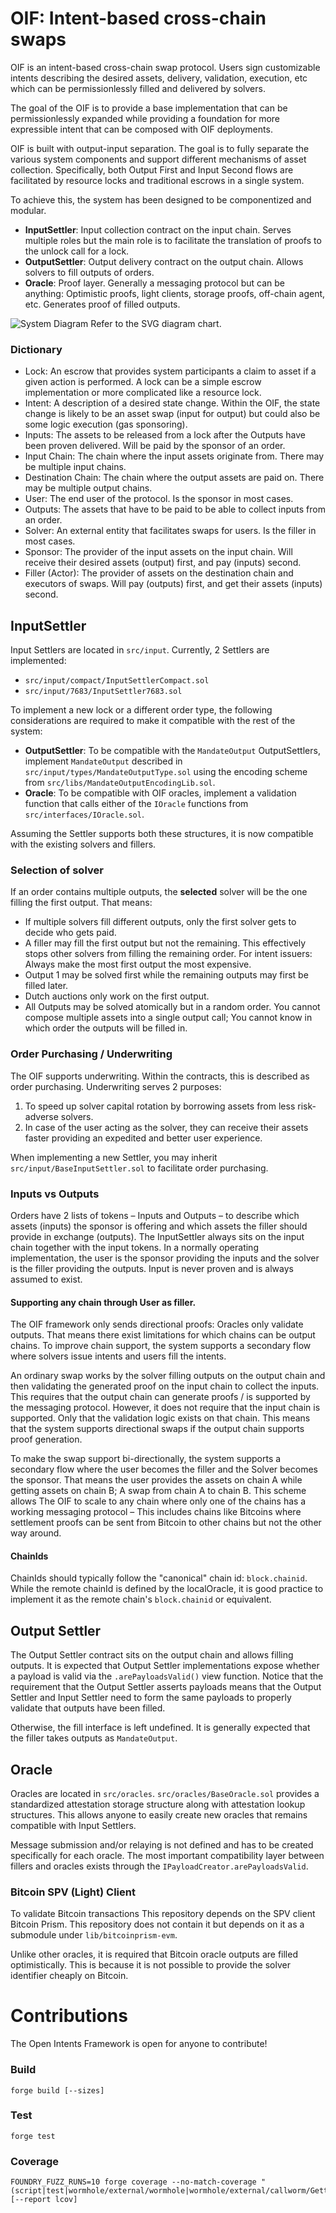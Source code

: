 # OIF: Intent-based cross-chain swaps

OIF is an intent-based cross-chain swap protocol. Users sign customizable intents describing the desired assets, delivery, validation, execution, etc which can be permissionlessly filled and delivered by solvers.

The goal of the OIF is to provide a base implementation that can be permissionlessly expanded while providing a foundation for more expressible intent that can be composed with OIF deployments.


OIF is built with output-input separation. The goal is to fully separate the various system components and support different mechanisms of asset collection. Specifically, both Output First and Input Second flows are facilitated by resource locks and traditional escrows in a single system. 

To achieve this, the system has been designed to be componentized and modular.
- **InputSettler**: Input collection contract on the input chain. Serves multiple roles but the main role is to facilitate the translation of proofs to the unlock call for a lock.
- **OutputSettler**: Output delivery contract on the output chain. Allows solvers to fill outputs of orders.
- **Oracle**: Proof layer. Generally a messaging protocol but can be anything: Optimistic proofs, light clients, storage proofs, off-chain agent, etc. Generates proof of filled outputs.


![System Diagram](./high-level-0.svg)
Refer to the SVG diagram chart.

### Dictionary 

- Lock: An escrow that provides system participants a claim to asset if a given action is performed. A lock can be a simple escrow implementation or more complicated like a resource lock.
- Intent: A description of a desired state change. Within the OIF, the state change is likely to be an asset swap (input for output) but could also be some logic execution (gas sponsoring).
- Inputs: The assets to be released from a lock after the Outputs have been proven delivered. Will be paid by the sponsor of an order.
- Input Chain: The chain where the input assets originate from. There may be multiple input chains.
- Destination Chain: The chain where the output assets are paid on. There may be multiple output chains.
- User: The end user of the protocol. Is the sponsor in most cases.
- Outputs: The assets that have to be paid to be able to collect inputs from an order. 
- Solver: An external entity that facilitates swaps for users. Is the filler in most cases.
- Sponsor: The provider of the input assets on the input chain. Will receive their desired assets (output) first, and pay (inputs) second.
- Filler (Actor): The provider of assets on the destination chain and executors of swaps. Will pay (outputs) first, and get their assets (inputs) second.

## InputSettler

Input Settlers are located in `src/input`. Currently, 2 Settlers are implemented:
- `src/input/compact/InputSettlerCompact.sol`
- `src/input/7683/InputSettler7683.sol`

To implement a new lock or a different order type, the following considerations are required to make it compatible with the rest of the system:
- **OutputSettler**: To be compatible with the `MandateOutput` OutputSettlers, implement `MandateOutput` described in `src/input/types/MandateOutputType.sol` using the encoding scheme from `src/libs/MandateOutputEncodingLib.sol`.
- **Oracle**: To be compatible with OIF oracles, implement a validation function that calls either of the `IOracle` functions from `src/interfaces/IOracle.sol`.

Assuming the Settler supports both these structures, it is now compatible with the existing solvers and fillers.

### Selection of solver

If an order contains multiple outputs, the **selected** solver will be the one filling the first output. That means:
- If multiple solvers fill different outputs, only the first solver gets to decide who gets paid.
- A filler may fill the first output but not the remaining. This effectively stops other solvers from filling the remaining order. For intent issuers: Always make the most first output the most expensive.
- Output 1 may be solved first while the remaining outputs may first be filled later.
- Dutch auctions only work on the first output.
- All Outputs may be solved atomically but in a random order. You cannot compose multiple assets into a single output call; You cannot know in which order the outputs will be filled in.

###  Order Purchasing / Underwriting

The OIF supports underwriting. Within the contracts, this is described as order purchasing. Underwriting serves 2 purposes:
1. To speed up solver capital rotation by borrowing assets from less risk-adverse solvers.
2. In case of the user acting as the solver, they can receive their assets faster providing an expedited and better user experience.

When implementing a new Settler, you may inherit `src/input/BaseInputSettler.sol` to facilitate order purchasing.

### Inputs vs Outputs

Orders have 2 lists of tokens – Inputs and Outputs – to describe which assets (inputs) the sponsor is offering and which assets the filler should provide in exchange (outputs).
The InputSettler always sits on the input chain together with the input tokens.
In a normally operating implementation, the user is the sponsor providing the inputs and the solver is the filler providing the outputs. Input is never proven and is always assumed to exist.

#### Supporting any chain through User as filler. 

The OIF framework only sends directional proofs: Oracles only validate outputs. That means there exist limitations for which chains can be output chains. To improve chain support, the system supports a secondary flow where solvers issue intents and users fill the intents.

An ordinary swap works by the solver filling outputs on the output chain and then validating the generated proof on the input chain to collect the inputs. This requires that the output chain can generate proofs / is supported by the messaging protocol. However, it does not require that the input chain is supported. Only that the validation logic exists on that chain.
This means that the system supports directional swaps if the output chain supports proof generation.

To make the swap support bi-directionally, the system supports a secondary flow where the user becomes the filler and the Solver becomes the sponsor. That means the user provides the assets on chain A while getting assets on chain B; A swap from chain A to chain B.
This scheme allows The OIF to scale to any chain where only one of the chains has a working messaging protocol – This includes chains like Bitcoins where settlement proofs can be sent from Bitcoin to other chains but not the other way around.

#### ChainIds

ChainIds should typically follow the "canonical" chain id: `block.chainid`. While the remote chainId is defined by the localOracle, it is good practice to implement it as the remote chain's `block.chainid` or equivalent.

## Output Settler

The Output Settler contract sits on the output chain and allows filling outputs. It is expected that Output Settler implementations expose whether a payload is valid via the `.arePayloadsValid()` view function. Notice that the requirement that the Output Settler asserts payloads means that the Output Settler and Input Settler need to form the same payloads to properly validate that outputs have been filled.

Otherwise, the fill interface is left undefined. It is generally expected that the filler takes outputs as `MandateOutput`.

## Oracle

Oracles are located in `src/oracles`. `src/oracles/BaseOracle.sol` provides a standardized attestation storage structure along with attestation lookup structures. This allows anyone to easily create new oracles that remains compatible with Input Settlers.

Message submission and/or relaying is not defined and has to be created specifically for each oracle. The most important compatibility layer between fillers and oracles exists through the `IPayloadCreator.arePayloadsValid`.

### Bitcoin SPV (Light) Client

To validate Bitcoin transactions This repository depends on the SPV client Bitcoin Prism. This repository does not contain it but depends on it as a submodule under `lib/bitcoinprism-evm`.

Unlike other oracles, it is required that Bitcoin oracle outputs are filled optimistically. This is because it is not possible to provide the solver identifier cheaply on Bitcoin.

# Contributions

The Open Intents Framework is open for anyone to contribute!

### Build

```shell
forge build [--sizes]
```

### Test

```shell
forge test
```

### Coverage

```shell
FOUNDRY_FUZZ_RUNS=10 forge coverage --no-match-coverage "(script|test|wormhole/external/wormhole|wormhole/external/callworm/GettersGetter)" [--report lcov]
```